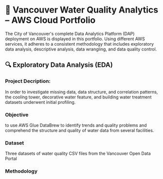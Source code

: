 # 📘 Vancouver Water Quality Analytics – AWS Cloud Portfolio
The City of Vancouver's complete Data Analytics Platform (DAP) deployment on AWS is displayed in this portfolio.  Using different AWS services, it adheres to a consistent methodology that includes exploratory data analysis, descriptive analysis, data wrangling, and data quality control.

## 🔍 Exploratory Data Analysis (EDA)
### Project Decription:
In order to investigate missing data, data structure, and correlation patterns, the cooling tower, decorative water feature, and building water treatment datasets underwent initial profiling.

### Objective
to use AWS Glue DataBrew to identify trends and quality problems and comprehend the structure and quality of water data from several facilities.

### Dataset
Three datasets of water quality CSV files from the Vancouver Open Data Portal

### Methodology 





